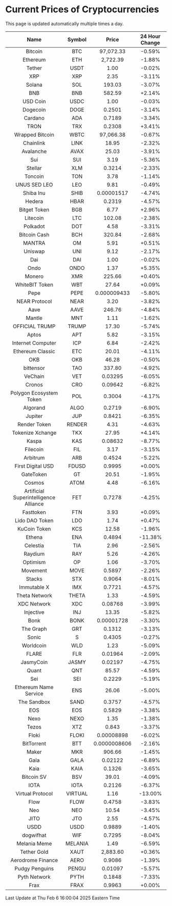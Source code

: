 # Current Prices of Cryptocurrencies
This page is updated automatically multiple times a day.

| Name | Symbol | Price | 24 Hour Change |
| :---: |:---:| :---: | :---: |
| Bitcoin | BTC | 97,072.33 | -0.59% |
| Ethereum | ETH | 2,722.39 | -1.88% |
| Tether | USDT | 1.00 | -0.02% |
| XRP | XRP | 2.35 | -3.11% |
| Solana | SOL | 193.03 | -3.07% |
| BNB | BNB | 582.59 | +2.14% |
| USD Coin | USDC | 1.00 | -0.03% |
| Dogecoin | DOGE | 0.2501 | -3.14% |
| Cardano | ADA | 0.7189 | -3.34% |
| TRON | TRX | 0.2308 | +3.41% |
| Wrapped Bitcoin | WBTC | 97,066.38 | -0.67% |
| Chainlink | LINK | 18.95 | -2.32% |
| Avalanche | AVAX | 25.03 | -3.91% |
| Sui | SUI | 3.19 | -5.36% |
| Stellar | XLM | 0.3214 | -2.33% |
| Toncoin | TON | 3.78 | -1.14% |
| UNUS SED LEO | LEO | 9.81 | -0.49% |
| Shiba Inu | SHIB | 0.00001517 | -4.74% |
| Hedera | HBAR | 0.2319 | -4.57% |
| Bitget Token | BGB | 6.77 | +2.96% |
| Litecoin | LTC | 102.08 | -2.38% |
| Polkadot | DOT | 4.58 | -3.31% |
| Bitcoin Cash | BCH | 320.84 | -2.68% |
| MANTRA | OM | 5.91 | +0.51% |
| Uniswap | UNI | 9.12 | -2.17% |
| Dai | DAI | 1.00 | -0.02% |
| Ondo | ONDO | 1.37 | +5.35% |
| Monero | XMR | 225.66 | +0.40% |
| WhiteBIT Token | WBT | 27.64 | +0.09% |
| Pepe | PEPE | 0.000009433 | -5.80% |
| NEAR Protocol | NEAR | 3.20 | -3.82% |
| Aave | AAVE | 246.76 | -4.84% |
| Mantle | MNT | 1.11 | -1.62% |
| OFFICIAL TRUMP | TRUMP | 17.30 | -5.74% |
| Aptos | APT | 5.82 | -3.15% |
| Internet Computer | ICP | 6.84 | -2.42% |
| Ethereum Classic | ETC | 20.01 | -4.11% |
| OKB | OKB | 46.28 | -0.50% |
| bittensor | TAO | 337.80 | -4.92% |
| VeChain | VET | 0.03295 | -6.05% |
| Cronos | CRO | 0.09642 | -6.82% |
| Polygon Ecosystem Token | POL | 0.3004 | -4.17% |
| Algorand | ALGO | 0.2719 | -6.90% |
| Jupiter | JUP | 0.8421 | -6.35% |
| Render Token | RENDER | 4.31 | -4.63% |
| Tokenize Xchange | TKX | 27.95 | +4.14% |
| Kaspa | KAS | 0.08632 | -8.77% |
| Filecoin | FIL | 3.17 | -3.15% |
| Arbitrum | ARB | 0.4524 | -5.22% |
| First Digital USD | FDUSD | 0.9995 | +0.00% |
| GateToken | GT | 20.51 | -1.95% |
| Cosmos | ATOM | 4.48 | -6.16% |
| Artificial Superintelligence Alliance | FET | 0.7278 | -4.25% |
| Fasttoken | FTN | 3.93 | +0.09% |
| Lido DAO Token | LDO | 1.74 | +0.47% |
| KuCoin Token | KCS | 12.58 | -1.96% |
| Ethena | ENA | 0.4894 | -11.38% |
| Celestia | TIA | 2.96 | -2.56% |
| Raydium | RAY | 5.26 | -4.26% |
| Optimism | OP | 1.06 | -3.70% |
| Movement | MOVE | 0.5897 | -2.26% |
| Stacks | STX | 0.9064 | -8.01% |
| Immutable X | IMX | 0.7721 | -4.57% |
| Theta Network | THETA | 1.33 | -4.59% |
| XDC Network | XDC | 0.08768 | -3.99% |
| Injective | INJ | 13.35 | -5.82% |
| Bonk | BONK | 0.00001728 | -3.30% |
| The Graph | GRT | 0.1312 | -3.13% |
| Sonic | S | 0.4305 | -0.27% |
| Worldcoin | WLD | 1.23 | -5.09% |
| FLARE | FLR | 0.01964 | -2.09% |
| JasmyCoin | JASMY | 0.02197 | -4.75% |
| Quant | QNT | 85.57 | -4.59% |
| Sei | SEI | 0.2229 | -5.19% |
| Ethereum Name Service | ENS | 26.06 | -5.00% |
| The Sandbox | SAND | 0.3757 | -4.57% |
| EOS | EOS | 0.5829 | -3.38% |
| Nexo | NEXO | 1.35 | -1.38% |
| Tezos | XTZ | 0.843 | -3.37% |
| Floki | FLOKI | 0.00008898 | -6.02% |
| BitTorrent | BTT | 0.0000008606 | -2.16% |
| Maker | MKR | 906.66 | -1.45% |
| Gala | GALA | 0.02122 | -6.89% |
| Kaia | KAIA | 0.1326 | -3.65% |
| Bitcoin SV | BSV | 39.01 | -4.09% |
| IOTA | IOTA | 0.2126 | -6.37% |
| Virtual Protocol | VIRTUAL | 1.16 | -13.00% |
| Flow | FLOW | 0.4758 | -3.83% |
| Neo | NEO | 10.54 | -3.45% |
| JITO | JTO | 2.55 | -4.57% |
| USDD | USDD | 0.9889 | -1.40% |
| dogwifhat | WIF | 0.7295 | -8.04% |
| Melania Meme | MELANIA | 1.49 | -6.59% |
| Tether Gold | XAUT | 2,883.60 | +0.36% |
| Aerodrome Finance | AERO | 0.9086 | -1.39% |
| Pudgy Penguins | PENGU | 0.01097 | -5.57% |
| Pyth Network | PYTH | 0.1848 | -7.33% |
| Frax | FRAX | 0.9963 | +0.00% |

Last Update at Thu Feb  6 16:00:04 2025 Eastern Time